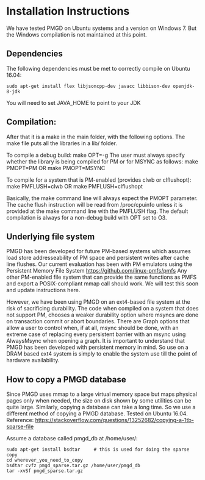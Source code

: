 # Installation Instructions

We have tested PMGD on Ubuntu systems and a version on Windows 7. But
the Windows compilation is not maintained at this point.

## Dependencies

The following dependencies must be met to correctly compile on Ubuntu 16.04: 

    sudo apt-get install flex libjsoncpp-dev javacc libbison-dev openjdk-8-jdk
  
You will need to set JAVA_HOME to point to your JDK


## Compilation:
After that it is a make in the main folder, with the following options.
The make file puts all the libraries in a lib/ folder.

To compile a debug build: make OPT=-g
The user must always specify whether the library is being compiled for PM
or for MSYNC as follows:
make PMOPT=PM
OR
make PMOPT=MSYNC

To compile for a system that is PM-enabled (provides clwb or clflushopt):
make PMFLUSH=clwb
OR
make PMFLUSH=clflushopt

Basically, the make command line will always expect the PMOPT parameter.
The cache flush instruction will be read from /proc/cpuinfo unless it is
provided at the make command line with the PMFLUSH flag. The default
compilation is always for a non-debug build with OPT set to O3.


## Underlying file system

PMGD has been developed for future PM-based systems which assumes load
store addresseability of PM space and persistent writes after cache
line flushes. Our current evaluation has been with PM emulators using
the Persistent Memory File System
https://github.com/linux-pmfs/pmfs
Any other PM-enabled file system that can provide the same functions
as PMFS and export a POSIX-compliant mmap call should work. We will
test this soon and update instructions here.

However, we have been using PMGD on an ext4-based file system at the risk
of sacrificing durability. The code when compiled on a system that does
not support PM, chooses a weaker durability option where msyncs are done
on transaction commit or abort boundaries. There are Graph options that
allow a user to control when, if at all, msync should be done, with an
extreme case of replacing every persistent barrier with an msync using
AlwaysMsync when opening a graph. It is important to understand that PMGD
has been developed with persistent memory in mind. So use on a DRAM based
ext4 system is simply to enable the system use till the point of hardware
availability.

## How to copy a PMGD database

Since PMGD uses mmap to a large virtual memory space but maps physical pages
only when needed, the size on disk shown by some utilities can be quite
large. Similarly, copying a database can take a long time. So we use a
different method of copying a PMGD database.
Tested on Ubuntu 16.04.
Reference: https://stackoverflow.com/questions/13252682/copying-a-1tb-sparse-file

Assume a database called pmgd_db at /home/user/:

    sudo apt-get install bsdtar     # this is used for doing the sparse copy
    cd wherever_you_need_to_copy
    bsdtar cvfz pmgd_sparse.tar.gz /home/user/pmgd_db
    tar -xvSf pmgd_sparse.tar.gz
